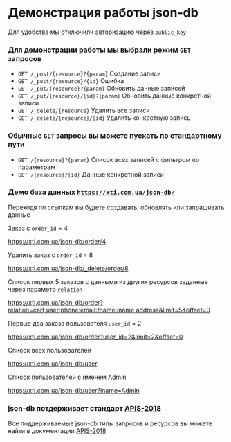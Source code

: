 # Демонстрация работы json-db
Для удобства мы отключили авторизацию через `public_key`

### Для демонстрации работы мы выбрали режим `GET` запросов
- `GET /_post/{resource}?{param}` Создание записи
- `GET /_post/{resource}/{id}` Ошибка
- `GET /_put/{resource}?{param}` Обновить данные записей
- `GET /_put/{resource}/{id}?{param}` Обновить данные конкретной записи
- `GET /_delete/{resource}` Удалить все записи
- `GET /_delete/{resource}/{id}` Удалить конкретную запись
### Обычные `GET` запросы вы можете пускать по стандартному пути
- `GET /{resource}?{param}` Список всех записей с фильтром по параметрам
- `GET /{resource}/{id}` Данные конкретной записи

### Демо база данных [`https://xti.com.ua/json-db/`](https://xti.com.ua/json-db/)

Переходя по ссылкам вы будете создавать, обновлять или запрашивать данные

Заказ с `order_id` = 4

https://xti.com.ua/json-db/order/4

Удалить заказ с `order_id` = 8

https://xti.com.ua/json-db/_delete/order/8

Список первых 5 заказов с данными из других ресурсов заданные через параметр [`relation`](https://github.com/pllano/APIS-2018/blob/master/structure/relations.md)

https://xti.com.ua/json-db/order?relation=cart,user:phone:email:fname:iname,address&limit=5&offset=0

Первые два заказа пользователя `user_id` = 2

https://xti.com.ua/json-db/order?user_id=2&limit=2&offset=0

Список всех пользователей

https://xti.com.ua/json-db/user

Список пользователей с именем Admin 

https://xti.com.ua/json-db/user?iname=Admin

### json-db потдерживает стандарт [APIS-2018](https://github.com/pllano/APIS-2018)
Все поддерживаемые json-db типы запросов и ресурсов вы можете найти в документации [APIS-2018](https://github.com/pllano/APIS-2018)

